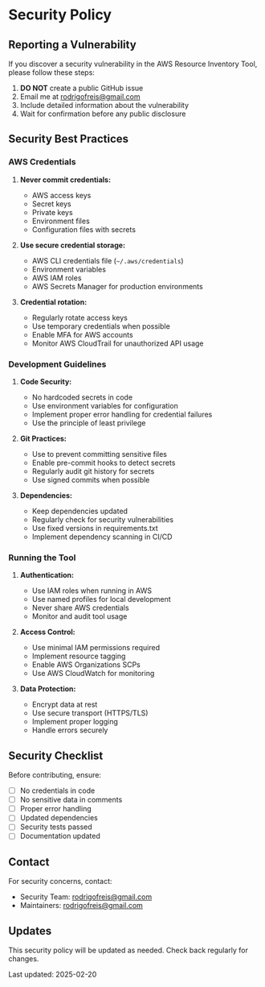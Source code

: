 # Security Policy

## Reporting a Vulnerability

If you discover a security vulnerability in the AWS Resource Inventory Tool, please follow these steps:

1. **DO NOT** create a public GitHub issue
2. Email me at rodrigofreis@gmail.com
3. Include detailed information about the vulnerability
4. Wait for confirmation before any public disclosure

## Security Best Practices

### AWS Credentials

1. **Never commit credentials:**
   - AWS access keys
   - Secret keys
   - Private keys
   - Environment files
   - Configuration files with secrets

2. **Use secure credential storage:**
   - AWS CLI credentials file (`~/.aws/credentials`)
   - Environment variables
   - AWS IAM roles
   - AWS Secrets Manager for production environments

3. **Credential rotation:**
   - Regularly rotate access keys
   - Use temporary credentials when possible
   - Enable MFA for AWS accounts
   - Monitor AWS CloudTrail for unauthorized API usage

### Development Guidelines

1. **Code Security:**
   - No hardcoded secrets in code
   - Use environment variables for configuration
   - Implement proper error handling for credential failures
   - Use the principle of least privilege

2. **Git Practices:**
   - Use to prevent committing sensitive files
   - Enable pre-commit hooks to detect secrets
   - Regularly audit git history for secrets
   - Use signed commits when possible

3. **Dependencies:**
   - Keep dependencies updated
   - Regularly check for security vulnerabilities
   - Use fixed versions in requirements.txt
   - Implement dependency scanning in CI/CD

### Running the Tool

1. **Authentication:**
   - Use IAM roles when running in AWS
   - Use named profiles for local development
   - Never share AWS credentials
   - Monitor and audit tool usage

2. **Access Control:**
   - Use minimal IAM permissions required
   - Implement resource tagging
   - Enable AWS Organizations SCPs
   - Use AWS CloudWatch for monitoring

3. **Data Protection:**
   - Encrypt data at rest
   - Use secure transport (HTTPS/TLS)
   - Implement proper logging
   - Handle errors securely

## Security Checklist

Before contributing, ensure:

- [ ] No credentials in code
- [ ] No sensitive data in comments
- [ ] Proper error handling
- [ ] Updated dependencies
- [ ] Security tests passed
- [ ] Documentation updated

## Contact

For security concerns, contact:
- Security Team: rodrigofreis@gmail.com
- Maintainers: rodrigofreis@gmail.com

## Updates

This security policy will be updated as needed. Check back regularly for changes.

Last updated: 2025-02-20
